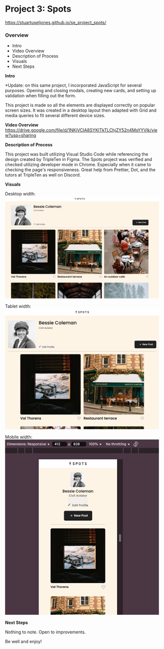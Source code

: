 # Project 3: Spots

https://stuartuseljones.github.io/se_project_spots/

### Overview

- Intro
- Video Overview
- Description of Process
- Visuals
- Next Steps

**Intro**

*Update: on this same project, I incorporated JavaScript for several purposes. Opening and closing modals, creating new cards, and setting up validation when filling out the form. 

This project is made so all the elements are displayed correctly on popular screen sizes. It was created in a desktop layout then adapted with Grid and media queries to fit several different device sizes.

**Video Overview**
https://drive.google.com/file/d/1NKjVCIA8SYKITkTLChjZY52n4MsYYVlk/view?usp=sharing

**Description of Process**

This project was built utilizing Visual Studio Code while referencing the design created by TripleTen in Figma. The Spots project was verified and checked utilizing developer mode in Chrome. Especially when it came to checking the page's responsiveness. Great help from Prettier, Dot, and the tutors at TripleTen as well on Discord.

**Visuals**

Desktop width:
![alt text](images/demo/spots1.png)

Tablet width:
![alt text](<images/demo/spots 3.png>)

Mobile width:
![alt text](<images/demo/spots 4 mobile.png>)

**Next Steps**

Nothing to note. Open to improvements.

Be well and enjoy!
